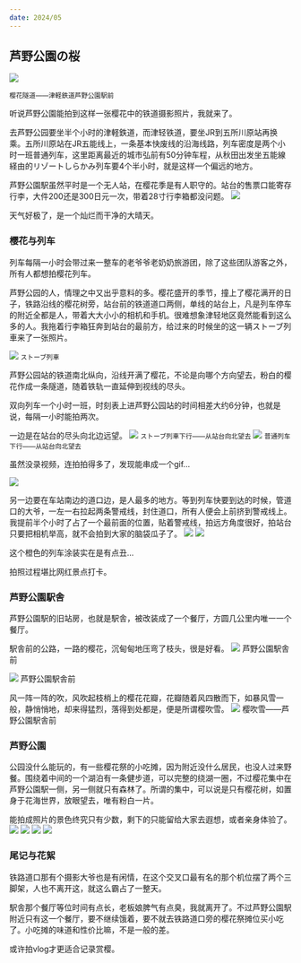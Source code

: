 ```yaml
---
date: 2024/05
---
```


## 芦野公園の桜

<img src="https://s2.loli.net/2024/05/04/MoraWegsHzvGCVp.jpg"/>

<small>樱花隧道——津軽鉄道芦野公園駅前</small>

听说芦野公園能拍到这样一张樱花中的铁道摄影照片，我就来了。

去芦野公园要坐半个小时的津軽鉄道，而津轻铁道，要坐JR到五所川原站再换乘。五所川原站在JR五能线上，一条基本快废线的沿海线路，列车密度是两个小时一班普通列车，这里距离最近的城市弘前有50分钟车程，从秋田出发坐五能線経由的リゾートしらかみ列车要4个半小时，就是这样一个偏远的地方。

芦野公園駅虽然平时是一个无人站，在樱花季是有人职守的。站台的售票口能寄存行李，大件200还是300日元一次，带着28寸行李箱都没问题。
<img src="https://s2.loli.net/2024/05/04/zl2Q4FxKEXTbaVs.jpg"/>

天气好极了，是一个灿烂而干净的大晴天。

### 樱花与列车
列车每隔一小时会带过来一整车的老爷爷老奶奶旅游团，除了这些团队游客之外，所有人都想拍樱花列车。

芦野公园的人，情理之中又出乎意料的多。樱花盛开的季节，撞上了樱花满开的日子，铁路沿线的樱花树旁，站台前的铁道道口两侧，单线的站台上，凡是列车停车的附近全都是人，带着大大小小的相机和手机。很难想象津轻地区竟然能看到这么多的人。我拖着行李箱狂奔到站台的最前方，给过来的时候坐的这一辆ストーブ列車来了一张照片。

<img src="https://s2.loli.net/2024/05/04/gvcjlhLb7HdB8xD.jpg"/>
<small>ストーブ列車</small>

芦野公园站的铁道南北纵向，沿线开满了樱花，不论是向哪个方向望去，粉白的樱花作成一条隧道，随着铁轨一直延伸到视线的尽头。

双向列车一个小时一班，时刻表上进芦野公园站的时间相差大约6分钟，也就是说，每隔一小时能拍两次。

一边是在站台的尽头向北边远望。
<img src="https://s2.loli.net/2024/05/04/jVdSm3I4ckvNyTW.jpg"/>
<small>ストーブ列車下行——从站台向北望去</small>
<img src="https://s2.loli.net/2024/05/04/epR13P2mtYxWQUH.jpg"/>
<small>普通列车下行——从站台向北望去</small>

虽然没录视频，连拍拍得多了，发现能串成一个gif...

<img src="https://s2.loli.net/2024/05/04/A2CtRXMHy6vadkF.gif"/>

另一边要在车站南边的道口边，是人最多的地方。等到列车快要到达的时候，管道口的大爷，一左一右拉起两条警戒线，封住道口，所有人便会上前挤到警戒线上。我提前半个小时了占了一个最前面的位置，贴着警戒线，拍远方角度很好，拍站台只要把相机举高，就不会拍到大家的脑袋瓜子了。
<img src="https://s2.loli.net/2024/05/04/rRfIKLGJ5pV4tmB.jpg"/>
<img src="https://s2.loli.net/2024/05/04/MoraWegsHzvGCVp.jpg"/>

这个橙色的列车涂装实在是有点丑...

拍照过程堪比网红景点打卡。

### 芦野公園駅舎
芦野公園駅的旧站房，也就是駅舎，被改装成了一个餐厅，方圆几公里内唯一一个餐厅。

駅舎前的公路，一路的樱花，沉甸甸地压弯了枝头，很是好看。
<img src="https://s2.loli.net/2024/05/04/2lbjkM3AszVHxRy.jpg"/>
</small>芦野公園駅舎前</small>

<img src="https://s2.loli.net/2024/05/04/gOECrcqSi8uwxZH.jpg"/>
</small>芦野公園駅舎前</small>

风一阵一阵的吹，风吹起枝梢上的樱花花瓣，花瓣随着风四散而下，如暴风雪一般，静悄悄地，却来得猛烈，落得到处都是，便是所谓樱吹雪。
<img src="https://s2.loli.net/2024/05/04/ojEYx7892QT3ylv.jpg"/>
</small>樱吹雪——芦野公園駅舎前</small>

### 芦野公園
公园没什么能玩的，有一些樱花祭的小吃摊，因为附近没什么居民，也没人过来野餐。围绕着中间的一个湖泊有一条健步道，可以完整的绕湖一圈，不过樱花集中在芦野公園駅一侧，另一侧就只有森林了。所谓的集中，可以说是只有樱花树，如置身于花海世界，放眼望去，唯有粉白一片。

能拍成照片的景色终究只有少数，剩下的只能留给大家去遐想，或者亲身体验了。
<img src="https://s2.loli.net/2024/05/04/1ciL28YNsqpajRw.jpg"/>
<img src="https://s2.loli.net/2024/05/04/oWJ26zmyIplOjhP.jpg"/>
<img src="https://s2.loli.net/2024/05/04/BjT3mc8WwE79FOD.jpg"/>
<img src="https://s2.loli.net/2024/05/04/f7n1Vqae3STHW4j.jpg"/>


### 尾记与花絮
铁路道口那有个摄影大爷也是有闲情，在这个交叉口最有名的那个机位摆了两个三脚架，人也不离开这，就这么霸占了一整天。

駅舎那个餐厅等位时间有点长，老板娘脾气有点臭，我就离开了。不过芦野公園駅附近只有这一个餐厅，要不继续饿着，要不就去铁路道口旁的樱花祭摊位买小吃了。小吃摊的味道和性价比嘛，不是一般的差。

或许拍vlog才更适合记录赏樱。